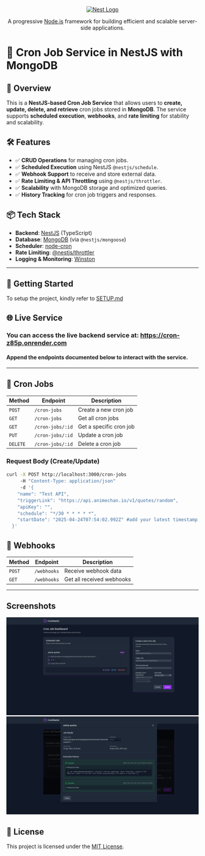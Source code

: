 <p align="center">
  <a href="http://nestjs.com/" target="blank"><img src="https://nestjs.com/img/logo-small.svg" width="120" alt="Nest Logo" /></a>
</p>

[circleci-image]: https://img.shields.io/circleci/build/github/nestjs/nest/master?token=abc123def456
[circleci-url]: https://circleci.com/gh/nestjs/nest

  <p align="center">A progressive <a href="http://nodejs.org" target="_blank">Node.js</a> framework for building efficient and scalable server-side applications.</p>

# 🚀 Cron Job Service in NestJS with MongoDB

## 📌 Overview
This is a **NestJS-based Cron Job Service** that allows users to **create, update, delete, and retrieve** cron jobs stored in **MongoDB**. The service supports **scheduled execution**, **webhooks**, and **rate limiting** for stability and scalability.

## 🛠️ Features
- ✅ **CRUD Operations** for managing cron jobs.
- ✅ **Scheduled Execution** using NestJS `@nestjs/schedule`.
- ✅ **Webhook Support** to receive and store external data.
- ✅ **Rate Limiting & API Throttling** using `@nestjs/throttler`.
- ✅ **Scalability** with MongoDB storage and optimized queries.
- ✅ **History Tracking** for cron job triggers and responses.

## 📦 Tech Stack
- **Backend**: [NestJS](https://nestjs.com/) (TypeScript)
- **Database**: [MongoDB](https://www.mongodb.com/) (via `@nestjs/mongoose`)
- **Scheduler**: [node-cron](https://www.npmjs.com/package/node-cron)
- **Rate Limiting**: [@nestjs/throttler](https://docs.nestjs.com/security/rate-limiting)
- **Logging & Monitoring**: [Winston](https://www.npmjs.com/package/winston)

---

## 🚀 Getting Started
 
To setup the project, kindly refer to [SETUP.md](SETUP.md)

## 🌐 Live Service
### **You can access the live backend service at: https://cron-z85p.onrender.com**

#### Append the endpoints documented below to interact with the service.

---

## 📌 Cron Jobs

| Method  | Endpoint         | Description            |
|---------|-----------------|------------------------|
| `POST`  | `/cron-jobs`    | Create a new cron job  |
| `GET`   | `/cron-jobs`    | Get all cron jobs      |
| `GET`   | `/cron-jobs/:id`| Get a specific cron job |
| `PUT`   | `/cron-jobs/:id`| Update a cron job      |
| `DELETE`| `/cron-jobs/:id`| Delete a cron job      |

### Request Body (Create/Update)
```bash
curl -X POST http://localhost:3000/cron-jobs   
     -H "Content-Type: application/json"  
     -d '{
    "name": "Test API",
    "triggerLink": "https://api.animechan.io/v1/quotes/random",
    "apiKey": "",
    "schedule": "*/30 * * * * *",
    "startDate": "2025-04-24T07:54:02.992Z" #add your latest timestamp
  }'
```

## 📌 Webhooks

| Method  | Endpoint    | Description           |
|---------|------------|-----------------------|
| `POST`  | `/webhooks`| Receive webhook data  |
| `GET`   | `/webhooks`| Get all received webhooks |

---
## Screenshots 
![screenshot1](image.png)
![screenshot2](<Screenshot from 2025-04-26 22-52-40.png>)
## 📜 License
This project is licensed under the [MIT License](LICENSE).